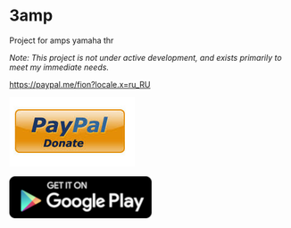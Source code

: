 [](docs/thr.jpg)   

# 3amp 

Project for amps yamaha thr    

_Note: This project is not under active development, and exists primarily to meet my
immediate needs._

https://paypal.me/fion?locale.x=ru_RU

[![](docs/paypal.jpg)](https://www.paypal.me/fion)

[![](docs/google-play-badge.png)](https://play.google.com/store/apps/details?id=xyz.lazysoft.a3amp)
